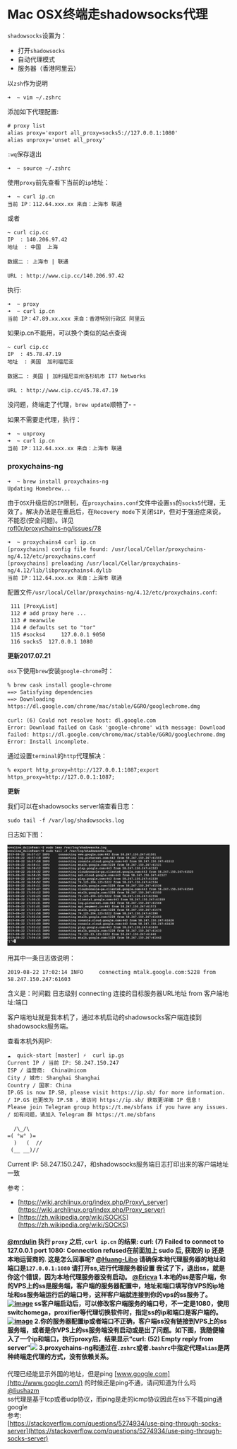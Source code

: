 # Mac OSX终端走shadowsocks代理



`shadowsocks`设置为：

* 打开`shadowsocks`
* 自动代理模式
* 服务器（香港阿里云）

以`zsh`作为说明

```text
➜  ~ vim ~/.zshrc  
```

添加如下代理配置:

```text
# proxy list
alias proxy='export all_proxy=socks5://127.0.0.1:1080'
alias unproxy='unset all_proxy'
```

`:wq`保存退出

```text
➜  ~ source ~/.zshrc
```

使用`proxy`前先查看下当前的`ip`地址：

```text
➜  ~ curl ip.cn
当前 IP：112.64.xxx.xx 来自：上海市 联通
```

或者

```text
~ curl cip.cc
IP	: 140.206.97.42
地址	: 中国  上海

数据二	: 上海市 | 联通

URL	: http://www.cip.cc/140.206.97.42
```

执行:

```text
➜  ~ proxy
➜  ~ curl ip.cn
当前 IP：47.89.xx.xxx 来自：香港特别行政区 阿里云
```

如果ip.cn不能用，可以换个类似的站点查询

```text
~ curl cip.cc
IP	: 45.78.47.19
地址	: 美国  加利福尼亚

数据二	: 美国 | 加利福尼亚州洛杉矶市 IT7 Networks

URL	: http://www.cip.cc/45.78.47.19
```

没问题，终端走了代理，`brew update`顺畅了- -

如果不需要走代理，执行：

```text
➜  ~ unproxy   
➜  ~ curl ip.cn
当前 IP：112.64.xxx.xx 来自：上海市 联通
```

### proxychains-ng

```text
➜  ~ brew install proxychains-ng
Updating Homebrew...
```

由于`OSX`升级后的`SIP`限制，在`proxychains.conf`文件中设置`ss`的`socks5`代理，无效了。解决办法是在重启后，在`Recovery mode`下关闭`SIP`，但对于强迫症来说，不能忍\(安全问题\)。详见  
[rofl0r/proxychains-ng/issues/78](https://github.com/rofl0r/proxychains-ng/issues/78)

```text
➜  ~ proxychains4 curl ip.cn
[proxychains] config file found: /usr/local/Cellar/proxychains-ng/4.12/etc/proxychains.conf
[proxychains] preloading /usr/local/Cellar/proxychains-ng/4.12/lib/libproxychains4.dylib
当前 IP：112.64.xxx.xx 来自：上海市 联通
```

配置文件`/usr/local/Cellar/proxychains-ng/4.12/etc/proxychains.conf`:

```text
 111 [ProxyList]
 112 # add proxy here ...
 113 # meanwile
 114 # defaults set to "tor"
 115 #socks4     127.0.0.1 9050
 116 socks5  127.0.0.1 1080
```

**更新2017.07.21**

`osx`下使用`brew`安装`google-chrome`时：

```text
% brew cask install google-chrome
==> Satisfying dependencies
==> Downloading https://dl.google.com/chrome/mac/stable/GGRO/googlechrome.dmg

curl: (6) Could not resolve host: dl.google.com
Error: Download failed on Cask 'google-chrome' with message: Download failed: https://dl.google.com/chrome/mac/stable/GGRO/googlechrome.dmg
Error: Install incomplete.
```

通过设置`terminal`的`http`代理解决：

```text
% export http_proxy=http://127.0.0.1:1087;export https_proxy=http://127.0.0.1:1087;
```

**更新**

我们可以在shadowsocks server端查看日志：

```text
sudo tail -f /var/log/shadowsocks.log
```

日志如下图：

[![](https://raw.githubusercontent.com/mrdulin/pic-bucket-01/master/20190823010510.png)](https://raw.githubusercontent.com/mrdulin/pic-bucket-01/master/20190823010510.png)

用其中一条日志做说明：

```text
2019-08-22 17:02:14 INFO     connecting mtalk.google.com:5228 from 58.247.150.247:61603
```

含义是：时间戳 日志级别 connecting 连接的目标服务器URL地址 from 客户端地址:端口

客户端地址就是我本机了，通过本机启动的shadowsocks客户端连接到shadowsocks服务端。

查看本机外网IP:

```text
☁  quick-start [master] ⚡  curl ip.gs
Current IP / 当前 IP: 58.247.150.247
ISP / 运营商:  ChinaUnicom
City / 城市: Shanghai Shanghai
Country / 国家: China
IP.GS is now IP.SB, please visit https://ip.sb/ for more information. / IP.GS 已更改为 IP.SB ，请访问 https://ip.sb/ 获取更详细 IP 信息！
Please join Telegram group https://t.me/sbfans if you have any issues. / 如有问题，请加入 Telegram 群 https://t.me/sbfans 

  /\_/\
=( °w° )=
  )   (  //
 (__ __)//
```

Current IP: 58.247.150.247，和shadowsocks服务端日志打印出来的客户端地址一致

参考：

* [https://wiki.archlinux.org/index.php/Proxy\_server](https://wiki.archlinux.org/index.php/Proxy_server)
* [https://zh.wikipedia.org/wiki/SOCKS](https://zh.wikipedia.org/wiki/SOCKS)





#### 

#### [@mrdulin](https://github.com/mrdulin) 执行 `proxy` 之后, `curl ip.cn` 的结果: curl: \(7\) Failed to connect to 127.0.0.1 port 1080: Connection refused在前面加上 sudo 后, 获取的 ip 还是本地运营商的. 这是怎么回事呢? [@Huang-Libo](https://github.com/Huang-Libo) 请确保本地代理服务器的地址和端口是`127.0.0.1:1080` 请打开ss,进行代理服务器设置 我试了下，退出ss，就是你这个错误，因为本地代理服务器没有启动。 [@Ericva](https://github.com/Ericva) 1.本地的ss是客户端，你的VPS上的ss是服务端，客户端的服务器配置中，地址和端口填写你VPS的ip地址和ss服务端运行后的端口号，这样客户端就连接到你的vps的ss服务了。 [![image](https://user-images.githubusercontent.com/17866683/33050928-6d40fe3a-cea2-11e7-8584-f818ce4c5689.png)](https://user-images.githubusercontent.com/17866683/33050928-6d40fe3a-cea2-11e7-8584-f818ce4c5689.png) ss客户端启动后，可以修改客户端服务的端口号，不一定是1080，使用switchomega，proxifier等代理切换软件时，指定ss的ip和端口是客户端的。 [![image](https://user-images.githubusercontent.com/17866683/33050878-34187c28-cea2-11e7-9dcb-2f21cc7046ca.png)](https://user-images.githubusercontent.com/17866683/33050878-34187c28-cea2-11e7-9dcb-2f21cc7046ca.png) 2.你的服务器配置ip或者端口不正确，客户端ss没有链接到VPS上的ss服务端，或者是你VPS上的ss服务端没有启动或是出了问题。如下图，我随便输入了一个ip和端口，执行proxy后，结果显示“curl: \(52\) Empty reply from server”[![](https://camo.githubusercontent.com/b566c22f8df19b9240016c94fcf37779a7753e03/68747470733a2f2f7773312e73696e61696d672e636e2f6c617267652f303036744b665463677931666c70686a797a7238666a33307773307438676c782e6a7067)](https://camo.githubusercontent.com/b566c22f8df19b9240016c94fcf37779a7753e03/68747470733a2f2f7773312e73696e61696d672e636e2f6c617267652f303036744b665463677931666c70686a797a7238666a33307773307438676c782e6a7067) 3.proxychains-ng和通过在`.zshrc`或者`.bashrc`中指定代理`alias`是两种终端走代理的方式，没有依赖关系。



代理已经能显示外国的地址，但是ping [www.google.com](http://www.google.com/) 的时候还是ping不通，请问知道为什么吗  
[@liushazm](https://github.com/liushazm)  
ss代理是基于tcp或者udp协议，而ping是走的icmp协议因此在ss下不能ping通google  
参考:  
[https://stackoverflow.com/questions/5274934/use-ping-through-socks-server](https://stackoverflow.com/questions/5274934/use-ping-through-socks-server)

